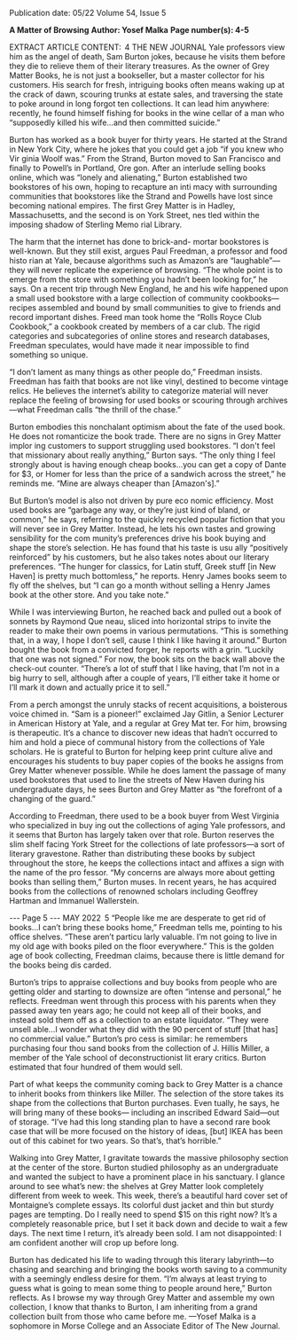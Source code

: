 Publication date: 05/22
Volume 54, Issue 5

**A Matter of Browsing**
**Author: Yosef Malka**
**Page number(s): 4-5**

EXTRACT ARTICLE CONTENT:
 4
THE  NEW  JOURNAL
Yale professors view him as the angel of death, Sam 
Burton jokes, because he visits them before they die to 
relieve them of their literary treasures. As the owner 
of Grey Matter Books, he is not just a bookseller, 
but a master collector for his customers. His search 
for fresh, intriguing books often means waking up at 
the crack of dawn, scouring trunks at estate sales, and 
traversing the state to poke around in long forgot­
ten collections. It can lead him anywhere: recently, 
he found himself fishing for books in the wine cellar 
of a man who “supposedly killed his wife…and then 
committed suicide.” 

Burton has worked as a book buyer for thirty years. 
He started at the Strand in New York City, where he 
jokes that you could get a job “if you knew who Vir­
ginia Woolf was.” From the Strand, Burton moved to 
San Francisco and finally to Powell’s in Portland, Ore­
gon. After an interlude selling books online, which 
was “lonely and alienating,” Burton established two 
bookstores of his own, hoping to recapture an inti­
macy with surrounding communities that bookstores 
like the Strand and Powells have lost since becoming 
national empires. The first Grey Matter is in Hadley, 
Massachusetts, and the second is on York Street, nes­
tled within the imposing shadow of Sterling Memo­
rial Library. 

The harm that the internet has done to brick-and-
mortar bookstores is well-known. But they still exist, 
argues Paul Freedman, a professor and food histo­
rian at Yale, because algorithms such as Amazon’s are 
“laughable”—they will never replicate the experience 
of browsing. “The whole point is to emerge from the 
store with something you hadn’t been looking for,” 
he says. On a recent trip through New England, he 
and his wife happened upon a small used bookstore 
with a large collection of community cookbooks—
recipes assembled and bound by small communities 
to give to friends and record important dishes. Freed­
man took home the “Rolls Royce Club Cookbook,” 
a cookbook created by members of a car club. The 
rigid categories and subcategories of online stores and 
research databases, Freedman speculates, would have 
made it near impossible to find something so unique.

“I don’t lament as many things as other people do,” 
Freedman insists. Freedman has faith that books are 
not like vinyl, destined to become vintage relics. He 
believes the internet’s ability to categorize material 
will never replace the feeling of browsing for used 
books or scouring through archives—what Freedman 
calls “the thrill of the chase.”

Burton embodies this nonchalant optimism about 
the fate of the used book. He does not romanticize the 
book trade. There are no signs in Grey Matter implor­
ing customers to support struggling used bookstores. 
“I don't feel that missionary about really anything,” 
Burton says. “The only thing I feel strongly about is 
having enough cheap books…you can get a copy of 
Dante for $3, or Homer for less than the price of a 
sandwich across the street,” he reminds me. “Mine are 
always cheaper than [Amazon's].”

But Burton’s model is also not driven by pure eco­
nomic efficiency. Most used books are “garbage any­
way, or they’re just kind of bland, or common,” he 
says, referring to the quickly recycled popular fiction 
that you will never see in Grey Matter. Instead, he lets 
his own tastes and growing sensibility for the com­
munity’s preferences drive his book buying and shape 
the store’s selection. He has found that his taste is usu­
ally “positively reinforced” by his customers, but he 
also takes notes about our literary preferences. “The 
hunger for classics, for Latin stuff, Greek stuff [in 
New Haven] is pretty much bottomless,” he reports. 
Henry James books seem to fly off the shelves, but “I 
can go a month without selling a Henry James book 
at the other store. And you take note.”

While I was interviewing Burton, he reached back 
and pulled out a book of sonnets by Raymond Que­
neau, sliced into horizontal strips to invite the reader 
to make their own poems in various permutations. 
“This is something that, in a way, I hope I don’t sell, 
cause I think I like having it around.” Burton bought 
the book from a convicted forger, he reports with a 
grin. “Luckily that one was not signed.” For now, 
the book sits on the back wall above the check-out 
counter. “There’s a lot of stuff that I like having, that 
I’m not in a big hurry to sell, although after a couple 
of years, I’ll either take it home or I’ll mark it down 
and actually price it to sell.” 

From a perch amongst the unruly stacks of recent 
acquisitions, a boisterous voice chimed in. “Sam is a 
pioneer!” exclaimed Jay Gitlin, a Senior Lecturer in 
American History at Yale, and a regular at Grey Mat­
ter. For him, browsing is therapeutic. It’s a chance to 
discover new ideas that hadn’t occurred to him and 
hold a piece of communal history from the collections 
of Yale scholars. He is grateful to Burton for helping 
keep print culture alive and encourages his students 
to buy paper copies of the books he assigns from Grey 
Matter whenever possible. While he does lament the 
passage of many used bookstores that used to line the 
streets of New Haven during his undergraduate days, 
he sees Burton and Grey Matter as “the forefront of a 
changing of the guard.” 

According to Freedman, there used to be a book 
buyer from West Virginia who specialized in buy­
ing out the collections of aging Yale professors, and 
it seems that Burton has largely taken over that role. 
Burton reserves the slim shelf facing York Street for 
the collections of late professors—a sort of literary 
gravestone. Rather than distributing these books by 
subject throughout the store, he keeps the collections 
intact and affixes a sign with the name of the pro­
fessor. “My concerns are always more about getting 
books than selling them,” Burton muses. In recent 
years, he has acquired books from the collections of 
renowned scholars including Geoffrey Hartman and 
Immanuel Wallerstein.


--- Page 5 ---
MAY 2022
 5
“People like me are desperate to get rid of books…I 
can’t bring these books home,” Freedman tells me, 
pointing to his office shelves. “These aren’t particu­
larly valuable. I’m not going to live in my old age 
with books piled on the floor everywhere.” This is 
the golden age of book collecting, Freedman claims, 
because there is little demand for the books being dis­
carded. 

Burton’s trips to appraise collections and buy books 
from people who are getting older and starting to 
downsize are often “intense and personal,” he reflects. 
Freedman went through this process with his parents 
when they passed away ten years ago; he could not 
keep all of their books, and instead sold them off as a 
collection to an estate liquidator. “They were unsell­
able…I wonder what they did with the 90 percent of 
stuff [that has] no commercial value.” Burton’s pro­
cess is similar: he remembers purchasing four thou­
sand books from the collection of J. Hillis Miller, a 
member of the Yale school of deconstructionist lit­
erary critics. Burton estimated that four hundred of 
them would sell. 

Part of what keeps the community coming back to 
Grey Matter is a chance to inherit books from thinkers 
like Miller. The selection of the store takes its shape 
from the collections that Burton purchases. Even­
tually, he says, he will bring many of these books—
including an inscribed Edward Said—out of storage. 
“I’ve had this long standing plan to have a second rare 
book case that will be more focused on the history of 
ideas, [but] IKEA has been out of this cabinet for two 
years. So that’s, that’s horrible.” 

Walking into Grey Matter, I gravitate towards the 
massive philosophy section at the center of the store. 
Burton studied philosophy as an undergraduate and 
wanted the subject to have a prominent place in his 
sanctuary. I glance around to see what’s new: the 
shelves at Grey Matter look completely different from 
week to week. This week, there’s a beautiful hard­
cover set of Montaigne’s complete essays. Its colorful 
dust jacket and thin but sturdy pages are tempting. 
Do I really need to spend $15 on this right now? It’s 
a completely reasonable price, but I set it back down 
and decide to wait a few days. The next time I return, 
it’s already been sold. I am not disappointed: I am 
confident another will crop up before long. 

Burton has dedicated his life to wading through 
this literary labyrinth—to chasing and searching and 
bringing the books worth saving to a community 
with a seemingly endless desire for them. “I’m always 
at least trying to guess what is going to mean some­
thing to people around here,” Burton reflects. As I 
browse my way through Grey Matter and assemble 
my own collection, I know that thanks to Burton, 
I am inheriting from a grand collection built from 
those who came before me. 
—Yosef Malka is a sophomore in Morse College and 
an Associate Editor of The New Journal.